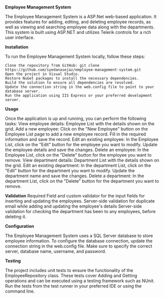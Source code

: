 **Employee Management System**

The Employee Management System is a ASP.Net web-based application. It provides features for adding, editing, and deleting employee records, as well as viewing and searching employee data along with the departments. This system is built using ASP.NET and utilizes Telerik controls for a rich user interface.

**Installation**

To run the Employee Management System locally, follow these steps:

    Clone the repository from GitHub: git clone https://github.com/syedanasejaz/employee-management-system.git
    Open the project in Visual Studio.
    Restore NuGet packages to install the necessary dependencies.
    Build the solution to ensure all dependencies are resolved.
    Update the connection string in the web.config file to point to your database server.
    Run the application using IIS Express or your preferred development server.

**Usage**

Once the application is up and running, you can perform the following tasks:
    View employee details: Employee List with the details shown on the grid.
    Add a new employee: Click on the "New Employee" button on the Employee List page to add a new employee record. Fill in the required information and save the record.
    Edit an existing employee: In the Employee List, click on the "Edit" button for the employee you want to modify. Update the employee details and save the changes.
    Delete an employee: In the Employee List, click on the "Delete" button for the employee you want to remove. 
    View department details: Department List with the details shown on the grid.
    Edit an existing department: In the department List, click on the "Edit" button for the department you want to modify. Update the department name and save the changes.
    Delete a department: In the department List, click on the "Delete" button for the department you want to remove.

**Validation**
  Required Field and custom validator for the input fields for inserting and updating the employees.
  Server-side validation for duplicate email while adding and updating the employee's details
  Server-side validation for checking the department has been to any employees, before deleting it.

**Configuration**

The Employee Management System uses a SQL Server database to store employee information. To configure the database connection, update the connection string in the web.config file. Make sure to specify the correct server, database name, username, and password.

**Testing**

The project includes unit tests to ensure the functionality of the EmployeeRepository class. These tests cover Adding and Getting operations and can be executed using a testing framework such as NUnit. Run the tests from the test runner in your preferred IDE or using the command line.

